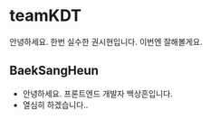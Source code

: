 # teamKDT


안녕하세요. 한번 실수한 권시현입니다.
이번엔 잘해볼게요.



## BaekSangHeun

- 안녕하세요. 프론트엔드 개발자 백상흔입니다.
- 열심히 하겠습니다..


